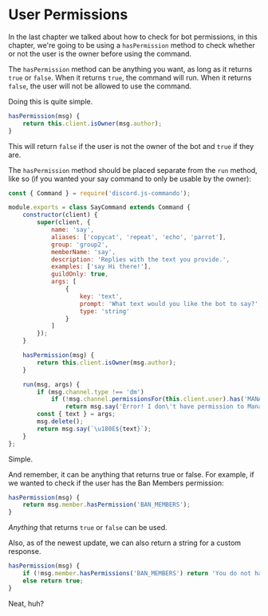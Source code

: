 # User Permissions

In the last chapter we talked about how to check for bot permissions, in this chapter, we're going to be using a `hasPermission` method to check whether or not the user is the owner before using the command.

The `hasPermission` method can be anything you want, as long as it returns `true` or `false`. When it returns `true`, the command will run. When it returns `false`, the user will not be allowed to use the command.

Doing this is quite simple.

```js
hasPermission(msg) {
    return this.client.isOwner(msg.author);
}
```

This will return `false` if the user is not the owner of the bot and `true` if they are.

The `hasPermission` method should be placed separate from the `run` method, like so \(if you wanted your say command to only be usable by the owner\):

```js
const { Command } = require('discord.js-commando');

module.exports = class SayCommand extends Command {
    constructor(client) {
        super(client, {
            name: 'say',
            aliases: ['copycat', 'repeat', 'echo', 'parrot'],
            group: 'group2',
            memberName: 'say',
            description: 'Replies with the text you provide.',
            examples: ['say Hi there!'],
            guildOnly: true,
            args: [
                {
                    key: 'text',
                    prompt: 'What text would you like the bot to say?',
                    type: 'string'
                }
            ]
        });    
    }

    hasPermission(msg) {
        return this.client.isOwner(msg.author);
    }

    run(msg, args) {
        if (msg.channel.type !== 'dm')
            if (!msg.channel.permissionsFor(this.client.user).has('MANAGE_MESSAGES')) 
                return msg.say('Error! I don\'t have permission to Manage Messages!');
        const { text } = args;
        msg.delete();
        return msg.say(`\u180E${text}`);
    }
};
```

Simple.

And remember, it can be anything that returns true or false. For example, if we wanted to check if the user has the Ban Members permission:

```js
hasPermission(msg) {
    return msg.member.hasPermission('BAN_MEMBERS');
}
```

_Anything_ that returns `true` or `false` can be used.

Also, as of the newest update, we can also return a string for a custom response.

```js
hasPermission(msg) {
    if (!msg.member.hasPermissions('BAN_MEMBERS') return 'You do not have the `Ban Members` Permission';
    else return true;
}
```

Neat, huh?

